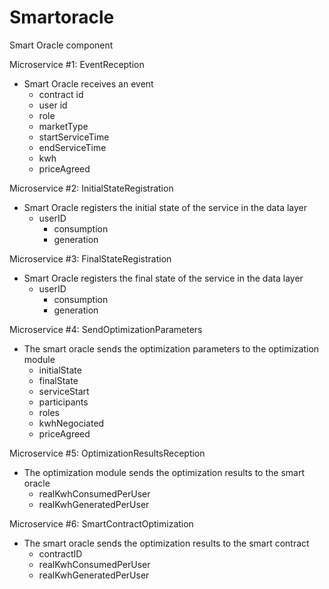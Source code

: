 # Smartoracle
Smart Oracle component

Microservice #1: EventReception
- Smart Oracle receives an event
  - contract id
  - user id
  - role
  - marketType
  - startServiceTime
  - endServiceTime
  - kwh
  - priceAgreed

Microservice #2: InitialStateRegistration
- Smart Oracle registers the initial state of the service in the data layer
  - userID
    - consumption
    - generation

Microservice #3: FinalStateRegistration
- Smart Oracle registers the final state of the service in the data layer
  - userID
    - consumption
    - generation

Microservice #4: SendOptimizationParameters
- The smart oracle sends the optimization parameters to the optimization module
  - initialState
  - finalState
  - serviceStart
  - participants
  - roles
  - kwhNegociated
  - priceAgreed

Microservice #5: OptimizationResultsReception
- The optimization module sends the optimization results to the smart oracle
  - realKwhConsumedPerUser
  - realKwhGeneratedPerUser

Microservice #6: SmartContractOptimization
- The smart oracle sends the optimization results to the smart contract
  - contractID
  - realKwhConsumedPerUser
  - realKwhGeneratedPerUser
